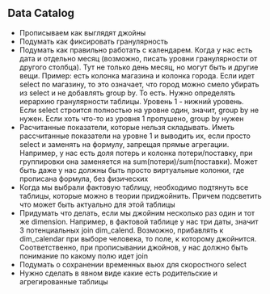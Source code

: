 ## Data Catalog
- Прописываем как выглядят джойны
- Подумать как фиксировать гранулярность
- Подумать как правильно работать с календарем. Когда у нас есть дата и отдельно месяц (возможно, писать уровни гранулярности от другого столбца). Тут не только день месяц, но могут быть и другие вещи. Пример: есть колонка магазина и колонка города. Если идет select по магазину, то это означает, что город можно смело убирать из select и не добавлять group by. То есть. Нужно определять иерархию гранулярности таблицы. Уровень 1 - нижний уровень. Если select строится полностью на уровне один, значит, group by не нужен. Если хоть что-то из уровня 1 пропушено, group by нужен
- Расчитанные показатели, которые нельзя складывать. Иметь рассчитанные показатели на уровне 1 и выводить их, если просто select и заменять на формулу, запрещая прямые агрегации. Например, у нас есть доля потерь и колонка потери/поставку, при группировки она заменяется на sum(потери)/sum(поставки). Может быть даже у нас должны быть просто виртуальные колонки, где прописана формула, без физических
- Когда мы выбрали фактовую таблицу, необходимо подтянуть все таблицы, которые можно в теории приджойнить. Причем подсветить что может быть актуально для этой таблицы
- Придумать что делать, если мы джойним несколько раз один и тот же dimension. Например, в фактовой таблице у нас три даты, значит 3 потенциальных join dim_calend. Возможно, прибавлять к dim_calendar при выборе человека, то поле, к которому джойнится. Соответственно, при прописывании джойнов, у нас должно быть понимание по какому полю идет join
- Подумать о сохранении временных вьюх для скоростного select
- Нужно сделать в явном виде какие есть родительские и агрегированные таблицы
